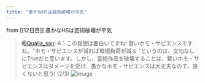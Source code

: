 ```yaml
---
title: "愚かなHSは芸術破壊が平気"
---
```


from [[12日目]]
愚かなHSは芸術破壊が平気
> [@Qualia_san](https://twitter.com/Qualia_san/status/1589652287211057158?s=20&t=pCZ0ZQv0vvk9UWIzV1_uDg): A：この発想は面白いですね! 賢いホモ・サピエンスですね。"ホモ・サピエンスが減れば環境負荷が減る "というのは、文句なしにTrueだと思います。しかし、芸術作品を破壊することは、賢いホモ・サピエンスはダメージを受け、愚かなホモ・サピエンスは大丈夫なので、良くないと思う! (2/3)
> ![image](https://pbs.twimg.com/media/Fg-UQYZVIAAUCZI.png)
